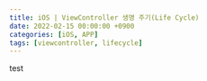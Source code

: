 ```yaml
---
title: iOS | ViewController 생명 주기(Life Cycle)
date: 2022-02-15 00:00:00 +0900
categories: [iOS, APP]
tags: [viewcontroller, lifecycle]
---
```


test

